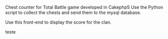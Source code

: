 Chest counter for Total Battle game developed in Cakephp5
Use the Python script to collect the chests and send them to the mysql database.

Use this front-end to display the score for the clan.

teste
